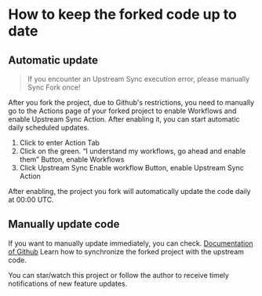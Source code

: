 # How to keep the forked code up to date

## Automatic update
> If you encounter an Upstream Sync execution error, please manually Sync Fork once!

After you fork the project, due to Github's restrictions, you need to manually go to the Actions page of your forked project to enable Workflows and enable Upstream Sync Action. After enabling it, you can start automatic daily scheduled updates.


1. Click to enter Action Tab  
2. Click on the green. “I understand my workflows, go ahead and enable them” Button, enable Workflows  
3. Click Upstream Sync Enable workflow Button, enable Upstream Sync Action

After enabling, the project you fork will automatically update the code daily at 00:00 UTC.


## Manually update code
If you want to manually update immediately, you can check. [Documentation of Github](https://docs.github.com/en/pull-requests/collaborating-with-pull-requests/working-with-forks/syncing-a-fork) Learn how to synchronize the forked project with the upstream code.


You can star/watch this project or follow the author to receive timely notifications of new feature updates.
